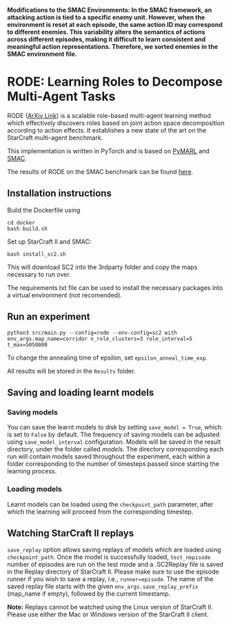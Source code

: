 __Modifications to the SMAC Environments: In the SMAC framework, an attacking action is tied to a specific enemy unit. However, when the environment is reset at each episode, the same action ID may correspond to different enemies. This variability alters the semantics of actions across different episodes, making it difficult to learn consistent and meaningful action representations. Therefore, we sorted enemies in the SMAC environment file.__

# RODE: Learning Roles to Decompose Multi-Agent Tasks

RODE ([ArXiv Link](https://arxiv.org/pdf/2010.01523.pdf)) is a scalable role-based multi-agent learning method which effectively discovers roles based on joint action space decomposition according to action effects. It establishes a new state of the art on the StarCraft multi-agent benchmark.

This implementation is written in PyTorch and is based on [PyMARL](https://github.com/oxwhirl/pymarl) and [SMAC](https://github.com/oxwhirl/smac).

The results of RODE on the SMAC benchmark can be found [here](https://drive.google.com/file/d/1iZUoZO2x-rNBIxhfxn9txhsc4pVReU38/view?usp=sharing).

## Installation instructions

Build the Dockerfile using 
```shell
cd docker
bash build.sh
```

Set up StarCraft II and SMAC:
```shell
bash install_sc2.sh
```

This will download SC2 into the 3rdparty folder and copy the maps necessary to run over.

The requirements.txt file can be used to install the necessary packages into a virtual environment (not recomended).

## Run an experiment 

```shell
python3 src/main.py --config=rode --env-config=sc2 with env_args.map_name=corridor n_role_clusters=3 role_interval=5 t_max=5050000
```

To change the annealing time of epsilon, set `epsilon_anneal_time_exp`.

All results will be stored in the `Results` folder.

## Saving and loading learnt models

### Saving models

You can save the learnt models to disk by setting `save_model = True`, which is set to `False` by default. The frequency of saving models can be adjusted using `save_model_interval` configuration. Models will be saved in the result directory, under the folder called *models*. The directory corresponding each run will contain models saved throughout the experiment, each within a folder corresponding to the number of timesteps passed since starting the learning process.

### Loading models

Learnt models can be loaded using the `checkpoint_path` parameter, after which the learning will proceed from the corresponding timestep. 

## Watching StarCraft II replays

`save_replay` option allows saving replays of models which are loaded using `checkpoint_path`. Once the model is successfully loaded, `test_nepisode` number of episodes are run on the test mode and a .SC2Replay file is saved in the Replay directory of StarCraft II. Please make sure to use the episode runner if you wish to save a replay, i.e., `runner=episode`. The name of the saved replay file starts with the given `env_args.save_replay_prefix` (map_name if empty), followed by the current timestamp. 

**Note:** Replays cannot be watched using the Linux version of StarCraft II. Please use either the Mac or Windows version of the StarCraft II client.
